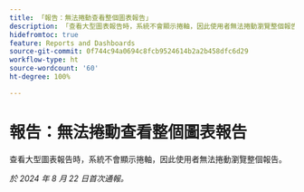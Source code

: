 ```yaml
---
title: 「報告：無法捲動查看整個圖表報告」
description: 「查看大型圖表報告時，系統不會顯示捲軸，因此使用者無法捲動瀏覽整個報告。」
hidefromtoc: true
feature: Reports and Dashboards
source-git-commit: 0f744c94a0694c8fcb9524614b2a2b458dfc6d29
workflow-type: ht
source-wordcount: '60'
ht-degree: 100%

---
```


# 報告：無法捲動查看整個圖表報告

<!--Valid issue, won't fix. Can be removed with GA of Canvas Dashboards-->

查看大型圖表報告時，系統不會顯示捲軸，因此使用者無法捲動瀏覽整個報告。

_於 2024 年 8 月 22 日首次通報。_
